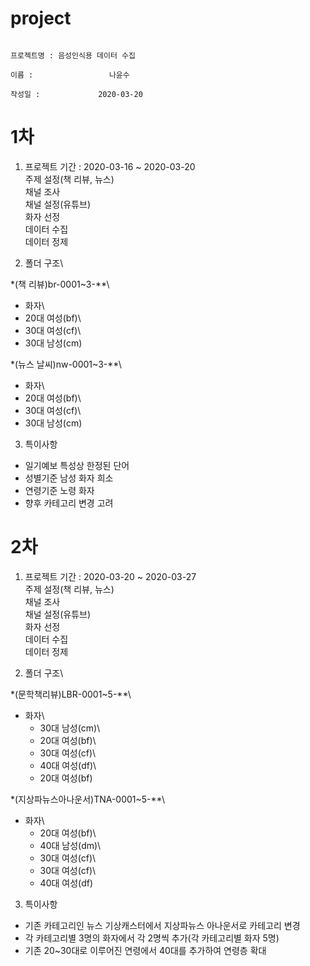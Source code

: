 # project

                                                                                 프로젝트명 : 음성인식용 데이터 수집
                                                                                       이름 :                 나윤수
                                                                                     작성일 :             2020-03-20
                                                                                                                                
1차
==========================================
1. 프로젝트 기간 : 2020-03-16 ~ 2020-03-20\
주제 설정(책 리뷰, 뉴스)\
채널 조사\
채널 설정(유튜브)\
화자 선정\
데이터 수집\
데이터 정제

2. 폴더 구조\

*(책 리뷰)br-0001~3-**\
* 화자\
* 20대 여성(bf)\
* 30대 여성(cf)\
* 30대 남성(cm)
           
*(뉴스 날씨)nw-0001~3-**\
* 화자\
* 20대 여성(bf)\
* 30대 여성(cf)\
* 30대 남성(cm)

3. 특이사항
 * 일기예보 특성상 한정된 단어
 * 성별기준 남성 화자 희소
 * 연령기준 노령 화자
 * 향후 카테고리 변경 고려
 
 2차
==========================================
1. 프로젝트 기간 : 2020-03-20 ~ 2020-03-27\
주제 설정(책 리뷰, 뉴스)\
채널 조사\
채널 설정(유튜브)\
화자 선정\
데이터 수집\
데이터 정제

2. 폴더 구조\

*(문학책리뷰)LBR-0001~5-**\
  - 화자\
    + 30대 남성(cm)\
    + 20대 여성(bf)\
    + 30대 여성(cf)\
    + 40대 여성(df)\
    + 20대 여성(bf)
           
*(지상파뉴스아나운서)TNA-0001~5-**\
  - 화자\
    + 20대 여성(bf)\
    + 40대 남성(dm)\
    + 30대 여성(cf)\
    + 30대 여성(cf)\
    + 40대 여성(df)

3. 특이사항
 * 기존 카테고리인 뉴스 기상캐스터에서 지상파뉴스 아나운서로 카테고리 변경
 * 각 카테고리별 3명의 화자에서 각 2명씩 추가(각 카테고리별 화자 5명)
 * 기존 20~30대로 이루어진 연령에서 40대를 추가하여 연령층 확대

